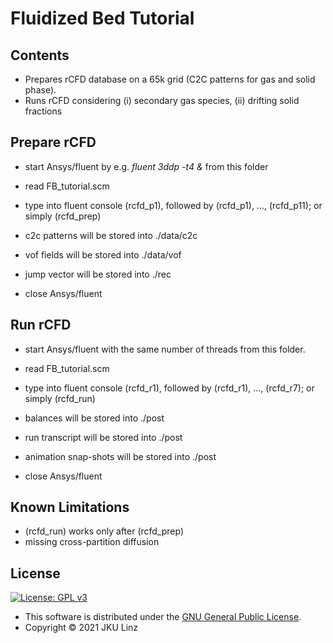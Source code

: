 # Fluidized Bed Tutorial

## Contents

- Prepares rCFD database on a 65k grid (C2C patterns for gas and solid phase).
- Runs rCFD considering (i) secondary gas species, (ii) drifting solid fractions

## Prepare rCFD

- start Ansys/fluent by e.g. *fluent 3ddp -t4 &* from this folder
- read FB_tutorial.scm
- type into fluent console (rcfd_p1), followed by (rcfd_p1), ..., (rcfd_p11); or simply (rcfd_prep)

- c2c patterns will be stored into ./data/c2c
- vof fields will be stored into ./data/vof
- jump vector will be stored into ./rec

- close Ansys/fluent

## Run rCFD

- start Ansys/fluent with the same number of threads from this folder.
- read FB_tutorial.scm
- type into fluent console (rcfd_r1), followed by (rcfd_r1), ..., (rcfd_r7); or simply (rcfd_run)

- balances will be stored into ./post
- run transcript will be stored into ./post
- animation snap-shots will be stored into ./post

- close Ansys/fluent

## Known Limitations

- (rcfd_run) works only after (rcfd_prep)
- missing cross-partition diffusion

## License

[![License: GPL v3](https://img.shields.io/badge/License-GPL%20v3-blue.svg)](https://www.gnu.org/licenses/gpl-3.0.html)

- This software is distributed under the [GNU General Public License](https://www.gnu.org/licenses/gpl-3.0.html).
- Copyright © 2021 JKU Linz
